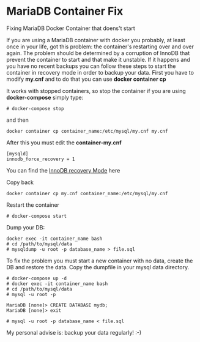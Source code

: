 # MariaDB Container Fix
Fixing MariaDB Docker Container that doens't start

If you are using a MariaDB container with docker you probably, at least once in your life, got this problem: the container's restarting over and over again. 
The problem should be determined by a corruption of InnoDB that prevent the container to start and that make it unstable. 
If it happens and you have no recent backups you can follow these steps to start the container in recovery mode in order to backup your data. 
First you have to modify **my.cnf** and to do that you can use **docker container cp** 

It works with stopped containers, so stop the container
if you are using **docker-compose** simply type: 
```
# docker-compose stop
```

and then
```
docker container cp container_name:/etc/mysql/my.cnf my.cnf
```

After this you must edit the **container-my.cnf**
```
[mysqld]
innodb_force_recovery = 1
```

You can find the [InnoDB recovery Mode](https://mariadb.com/kb/en/innodb-recovery-modes/) here

Copy back 
```
docker container cp my.cnf container_name:/etc/mysql/my.cnf
```
Restart the container 
```
# docker-compose start 
```

Dump your DB:
```
docker exec -it container_name bash
# cd /path/to/mysql/data
# mysqldump -u root -p database_name > file.sql
```

To fix the problem you must start a new container with no data, create the DB and restore the data. 
Copy the dumpfile in your mysql data directory.

```
# docker-compose up -d
# docker exec -it container_name bash
# cd /path/to/mysql/data
# mysql -u root -p

MariaDB [none]> CREATE DATABASE mydb;
MariaDB [none]> exit

# mysql -u root -p database_name < file.sql
```

My personal advise is: backup your data regularly! :-) 
